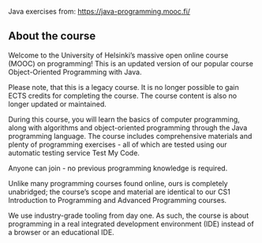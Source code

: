 Java exercises from: https://java-programming.mooc.fi/

## About the course

Welcome to the University of Helsinki’s massive open online course (MOOC) on programming! This is an updated version of our popular course Object-Oriented Programming with Java.

Please note, that this is a legacy course. It is no longer possible to gain ECTS credits for completing the course. The course content is also no longer updated or maintained.

During this course, you will learn the basics of computer programming, along with algorithms and object-oriented programming through the Java programming language. The course includes comprehensive materials and plenty of programming exercises - all of which are tested using our automatic testing service Test My Code.

Anyone can join - no previous programming knowledge is required.

Unlike many programming courses found online, ours is completely unabridged; the course’s scope and material are identical to our CS1 Introduction to Programming and Advanced Programming courses.

We use industry-grade tooling from day one. As such, the course is about programming in a real integrated development environment (IDE) instead of a browser or an educational IDE.


